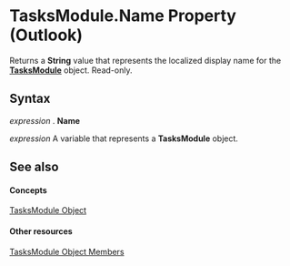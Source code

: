 
# TasksModule.Name Property (Outlook)

Returns a  **String** value that represents the localized display name for the **[TasksModule](fc6ae6c9-6b13-b5f2-9506-c3dbbe709df6.md)** object. Read-only.


## Syntax

 _expression_ . **Name**

 _expression_ A variable that represents a **TasksModule** object.


## See also


#### Concepts


[TasksModule Object](fc6ae6c9-6b13-b5f2-9506-c3dbbe709df6.md)
#### Other resources


[TasksModule Object Members](78274654-8df6-f34f-1460-8f1d36f0a15c.md)
